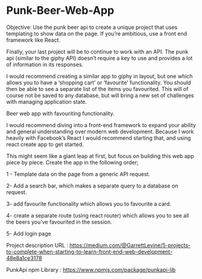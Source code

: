 # Punk-Beer-Web-App

Objective: Use the punk beer api to create a unique project that uses templating to show data on the page. If you’re ambitious, use a front end framework like React.

Finally, your last project will be to continue to work with an API. The punk api (similar to the giphy API) doesn’t require a key to use and provides a lot of information in its responses.

I would recommend creating a similar app to giphy in layout, but one which allows you to have a ‘shopping cart’ or ‘favourite’ functionality. You should then be able to see a separate list of the items you favourited. This will of course not be saved to any database, but will bring a new set of challenges with managing application state.

Beer web app with favouriting functionality.

I would recommend diving into a front-end framework to expand your ability and general understanding over modern web development. Because I work heavily with Facebook’s React I would recommend starting that, and using react create app to get started.

This might seem like a giant leap at first, but focus on building this web app piece by piece. Create the app in the following order;

1 - Template data on the page from a generic API request.

2- Add a search bar, which makes a separate query to a database on request.

3- add favourite functionality which allows you to favourite a card.

4- create a separate route (using react router) which allows you to see all the beers you’ve favourited in the session.

5- Add login page


Project description URL : https://medium.com/@GarrettLevine/5-projects-to-complete-when-starting-to-learn-front-end-web-development-48e8a1ce3178

PunkApi npm Library : 
https://www.npmjs.com/package/punkapi-lib
